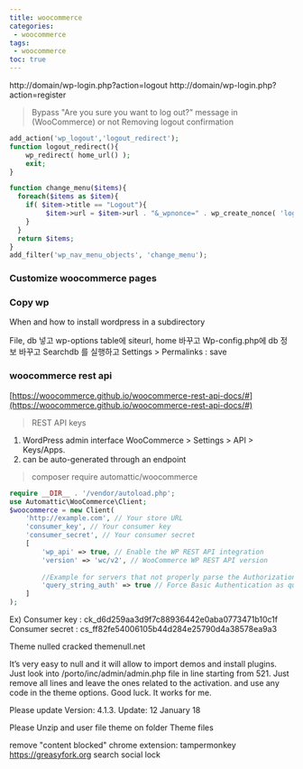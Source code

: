 ```yaml
---
title: woocommerce
categories: 
 - woocommerce
tags: 
 - woocommerce
toc: true
---
```


http://domain/wp-login.php?action=logout
http://domain/wp-login.php?action=register

>Bypass "Are you sure you want to log out?" message in (WooCommerce) or not
>Removing logout confirmation
```php
add_action('wp_logout','logout_redirect');
function logout_redirect(){
    wp_redirect( home_url() );
    exit;
}

function change_menu($items){
  foreach($items as $item){
    if( $item->title == "Logout"){
         $item->url = $item->url . "&_wpnonce=" . wp_create_nonce( 'log-out' );
    }
  }
  return $items;
}
add_filter('wp_nav_menu_objects', 'change_menu');
```

### Customize woocommerce pages

### Copy wp
When and how to install wordpress in a subdirectory

File, db 넣고
wp-options table에 siteurl, home 바꾸고
Wp-config.php에 db 정보 바꾸고
Searchdb 를 실행하고
Settings > Permalinks : save

### woocommerce rest api
[https://woocommerce.github.io/woocommerce-rest-api-docs/#](https://woocommerce.github.io/woocommerce-rest-api-docs/#)

>REST API keys
1. WordPress admin interface
    WooCommerce > Settings > API > Keys/Apps.
2. can be auto-generated through an endpoint

>composer require automattic/woocommerce
```php
require __DIR__ . '/vendor/autoload.php';
use Automattic\WooCommerce\Client;
$woocommerce = new Client(
    'http://example.com', // Your store URL
    'consumer_key', // Your consumer key
    'consumer_secret', // Your consumer secret
    [
        'wp_api' => true, // Enable the WP REST API integration
        'version' => 'wc/v2', // WooCommerce WP REST API version
		
		//Example for servers that not properly parse the Authorization header:
		'query_string_auth' => true // Force Basic Authentication as query string true and using under HTTPS
    ]
);
```
Ex)
Consumer key 	:  ck_d6d259aa3d9f7c88936442e0aba0773471b10c1f
Consumer secret :  cs_ff82fe54006105b44d284e25790d4a38578ea9a3

Theme nulled cracked
themenull.net

It’s very easy to null and it will allow to import demos and install plugins.
Just look into /porto/inc/admin/admin.php file in line starting from 521. Just remove all lines and leave the ones related to the activation. and use any code in the theme options. Good luck. It works for me.

Please update Version: 4.1.3. Update: 12 January 18

Please Unzip and user file theme on folder Theme files

remove "content blocked" chrome extension: tampermonkey
https://greasyfork.org   search social lock
